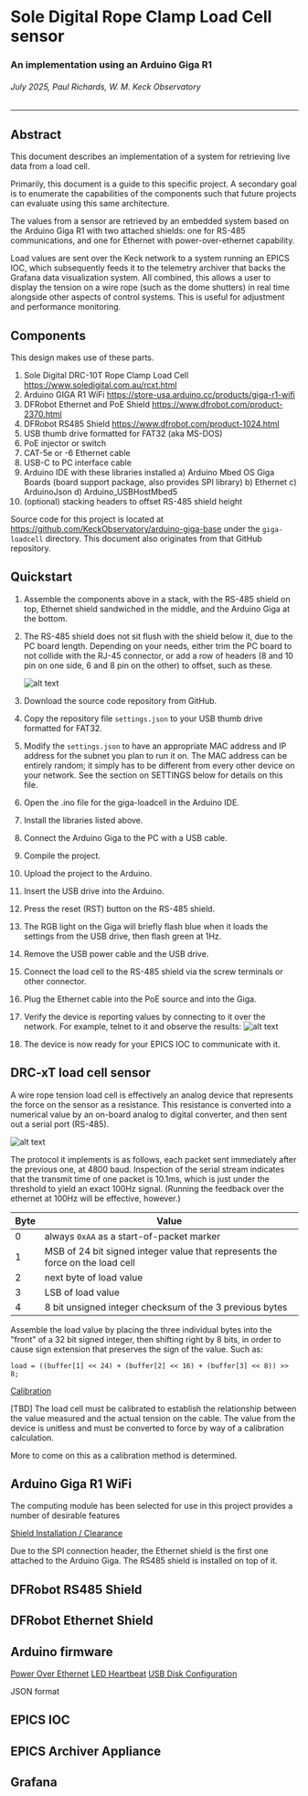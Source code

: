 # Sole Digital Rope Clamp Load Cell sensor 
### An implementation using an Arduino Giga R1 
###### July 2025, Paul Richards, W. M. Keck Observatory

* * *

## Abstract

This document describes an implementation of a system for retrieving live data from a load cell.  

Primarily, this document is a guide to this specific project.  A secondary goal is to enumerate the capabilities of the components such that future projects can evaluate using this same architecture.

The values from a sensor are retrieved by an embedded system based on the Arduino Giga R1 with two attached shields: one for RS-485 communications, and one for Ethernet with power-over-ethernet capability.  

Load values are sent over the Keck network to a system running an EPICS IOC, which subsequently feeds it to the telemetry archiver that backs the Grafana data visualization system.  All combined, this allows a user to display the tension on a wire rope (such as the dome shutters) in real time alongside other aspects of control systems.  This is useful for adjustment and performance monitoring.

## Components

This design makes use of these parts.

1) Sole Digital DRC-10T Rope Clamp Load Cell <https://www.soledigital.com.au/rcxt.html>
1) Arduino GIGA R1 WiFi <https://store-usa.arduino.cc/products/giga-r1-wifi>
1) DFRobot Ethernet and PoE Shield <https://www.dfrobot.com/product-2370.html>
1) DFRobot RS485 Shield <https://www.dfrobot.com/product-1024.html>
1) USB thumb drive formatted for FAT32 (aka MS-DOS)
1) PoE injector or switch 
1) CAT-5e or -6 Ethernet cable
1) USB-C to PC interface cable
1) Arduino IDE with these libraries installed
  a) Arduino Mbed OS Giga Boards (board support package, also provides SPI library)
  b) Ethernet 
  c) ArduinoJson
  d) Arduino_USBHostMbed5
1) (optional) stacking headers to offset RS-485 shield height

Source code for this project is located at <https://github.com/KeckObservatory/arduino-giga-base> under the `giga-loadcell` directory.  This document also originates from that GitHub repository.

## Quickstart

1) Assemble the components above in a stack, with the RS-485 shield on top, Ethernet shield sandwiched in the middle, and the Arduino Giga at the bottom.

1) The RS-485 shield does not sit flush with the shield below it, due to the PC board length.  Depending on your needs, either trim the PC board to not collide with the RJ-45 connector, or add a row of headers (8 and 10 pin on one side, 6 and 8 pin on the other) to offset, such as these.

    ![alt text](stacking_header_image.png)

1) Download the source code repository from GitHub.

1) Copy the repository file `settings.json` to your USB thumb drive formatted for FAT32.

1) Modify the `settings.json` to have an appropriate MAC address and IP address for the subnet you plan to run it on.  The MAC address can be entirely random; it simply has to be different from every other device on your network.  See the section on SETTINGS below for details on this file.

1) Open the .ino file for the giga-loadcell in the Arduino IDE.

1) Install the libraries listed above.

1) Connect the Arduino Giga to the PC with a USB cable.

1) Compile the project.

1) Upload the project to the Arduino.

1) Insert the USB drive into the Arduino.

1) Press the reset (RST) button on the RS-485 shield.

1) The RGB light on the Giga will briefly flash blue when it loads the settings from the USB drive, then flash green at 1Hz.

1) Remove the USB power cable and the USB drive.

1) Connect the load cell to the RS-485 shield via the screw terminals or other connector.

1) Plug the Ethernet cable into the PoE source and into the Giga.

1) Verify the device is reporting values by connecting to it over the network.  For example, telnet to it and observe the results:
    ![alt text](telnet_image.png)

1) The device is now ready for your EPICS IOC to communicate with it.


## DRC-xT load cell sensor

A wire rope tension load cell is effectively an analog device that represents the force on the sensor as a resistance.  This resistance is converted into a numerical value by an on-board analog to digital converter, and then sent out a serial port (RS-485).

![alt text](load_cell_image.png)

The protocol it implements is as follows, each packet sent immediately after the previous one, at 4800 baud.  Inspection of the serial stream indicates that the transmit time of one packet is 10.1ms, which is just under the threshold to yield an exact 100Hz signal.  (Running the feedback over the ethernet at 100Hz will be effective, however.)

| Byte | Value |
| ---- | ----- |
| 0    | always `0xAA` as a start-of-packet marker
| 1    | MSB of 24 bit signed integer value that represents the force on the load cell
| 2    | next byte of load value
| 3    | LSB of load value
| 4    | 8 bit unsigned integer checksum of the 3 previous bytes

Assemble the load value by placing the three individual bytes into the "front" of a 32 bit signed integer, then shifting right by 8 bits, in order to cause sign extension that preserves the sign of the value.  Such as:

`load = ((buffer[1] << 24) + (buffer[2] << 16) + (buffer[3] << 8)) >> 8;`

<u>Calibration</u>

[TBD]
The load cell must be calibrated to establish the relationship between the value measured and the actual tension on the cable.  The value from the device is unitless and must be converted to force by way of a calibration calculation.

More to come on this as a calibration method is determined.



## Arduino Giga R1 WiFi

The computing module has been selected for use in this project provides a number of desirable features 

<u>Shield Installation / Clearance</u>

Due to the SPI connection header, the Ethernet shield is the first one attached to the Arduino Giga.  The RS485 shield is installed on top of it.



## DFRobot RS485 Shield

## DFRobot Ethernet Shield

## Arduino firmware

<u>Power Over Ethernet</u>
<u>LED Heartbeat</u>
<u>USB Disk Configuration</u>

JSON format

## EPICS IOC

## EPICS Archiver Appliance

## Grafana
